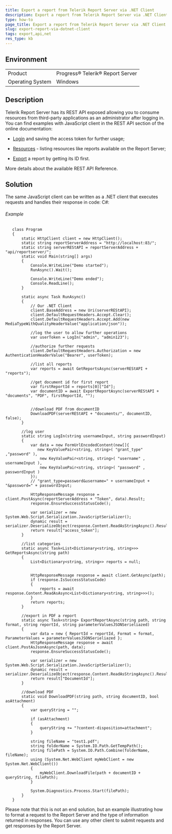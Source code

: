 ```yaml
---
title: Export a report from Telerik Report Server via .NET Client
description: Export a report from Telerik Report Server via .NET Client
type: how-to
page_title: Export a report from Telerik Report Server via .NET Client
slug: export-report-via-dotnet-client
tags: export,api,net
res_type: kb
---
```


## Environment

<table>
 <tr>
  <td>Product</td>
  <td>Progress® Telerik® Report Server</td>
 </tr>
 <tr>
  <td>Operating System</td>
  <td>Windows</td>
 </tr>
</table>


## Description

Telerik Report Server has its REST API exposed allowing you to consume resources from third-party applications as an administrator after logging in. You can find examples with JavaScript client in the REST API section of the online documentation:

- [Login](http://docs.telerik.com/report-server/apis/rest-api/examples/javascript/login) and saving the access token for further usage;

- [Resources](http://docs.telerik.com/report-server/apis/rest-api/examples/javascript/get-resources) - listing resources like reports available on the Report Server;

- [Export](http://docs.telerik.com/report-server/apis/rest-api/examples/javascript/export) a report by getting its ID first.

More details about the available REST API Reference.

## Solution

The same JavaScript client can be written as a .NET client that executes requests and handles their response in code:
C#:

###### Example

	   class Program
	   {
		   static HttpClient client = new HttpClient();
		   static string reportServerAddress = "http://localhost:83/";
		   static string serverREStAPI = reportServerAddress + "api/reportserver/";
		   static void Main(string[] args)
		   {
			   Console.WriteLine("Demo started");
			   RunAsync().Wait();
	 
			   Console.WriteLine("Demo ended");
			   Console.ReadLine();
		   }
	 
		   static async Task RunAsync()
		   {
			   // Our .NET Client
			   client.BaseAddress = new Uri(serverREStAPI);
			   client.DefaultRequestHeaders.Accept.Clear();
			   client.DefaultRequestHeaders.Accept.Add(new MediaTypeWithQualityHeaderValue("application/json"));
	 
			   //log the user to allow further operations
			   var userToken = LogIn("admin", "admin123");
	 
			   //authorize further requests
			   client.DefaultRequestHeaders.Authorization = new AuthenticationHeaderValue("Bearer", userToken);
	 
			   //list all reports
			   var reports = await GetReportsAsync(serverREStAPI + "reports");
	 
			   //get document id for first report
			   var firstReportId = reports[0]["Id"];
			   var documentID = await ExportReportAsync(serverREStAPI + "documents", "PDF", firstReportId, "");
	 
	 
			   //download PDF from documentID
			   DownloadPDF(serverREStAPI + "documents/", documentID, false);
		   }
	 
		   //log user
		   static string LogIn(string usernameInput, string passwordInput)
		   {
			   var data = new FormUrlEncodedContent(new[]{
				  new KeyValuePair<string, string>( "grant_type" ,"password" ),
				   new KeyValuePair<string, string>( "username" , usernameInput ),
				   new KeyValuePair<string, string>( "password" , passwordInput )
			   });
			   // "grant_type=password&username=" + usernameInput + "&password=" + passwordInput;
	 
			   HttpResponseMessage response = client.PostAsync(reportServerAddress + "Token", data).Result;
			   response.EnsureSuccessStatusCode();
	 
			   var serializer = new System.Web.Script.Serialization.JavaScriptSerializer();
			   dynamic result = serializer.DeserializeObject(response.Content.ReadAsStringAsync().Result);
			   return result["access_token"];
		   }
	 
		   //list categories
		   static async Task<List<Dictionary<string, string>>> GetReportsAsync(string path)
		   {
			   List<Dictionary<string, string>> reports = null;
	 
	 
			   HttpResponseMessage response = await client.GetAsync(path);
			   if (response.IsSuccessStatusCode)
			   {
				   reports = await response.Content.ReadAsAsync<List<Dictionary<string, string>>>();
			   }
			   return reports;
		   }
	 
		   //export in PDF a report
		   static async Task<string> ExportReportAsync(string path, string format, string reportId, string parameterValuesJSONSerieliazed)
		   {
			   var data = new { ReportId = reportId, Format = format, ParameterValues = parameterValuesJSONSerieliazed };
			   HttpResponseMessage response = await client.PostAsJsonAsync(path, data);
			   response.EnsureSuccessStatusCode();
	 
			   var serializer = new System.Web.Script.Serialization.JavaScriptSerializer();
			   dynamic result = serializer.DeserializeObject(response.Content.ReadAsStringAsync().Result);
			   return result["DocumentId"];
		   }
	 
		   //download PDF
		   static void DownloadPDF(string path, string documentID, bool asAttachment)
		   {
			   var queryString = "";
	 
			   if (asAttachment)
			   {
				   queryString += "?content-disposition=attachment";
			   }
	 
			   string fileName = "test1.pdf";
			   string folderName = System.IO.Path.GetTempPath();
			   string filePath = System.IO.Path.Combine(folderName, fileName);
			   using (System.Net.WebClient myWebClient = new System.Net.WebClient())
			   {
				   myWebClient.DownloadFile(path + documentID + queryString, filePath);
			   }
	 
			   System.Diagnostics.Process.Start(filePath);
		   }
	   }
	   
Please note that this is not an end solution, but an example illustrating how to format a request to the Report Server and the type of information returned in responses. You can use any other client to submit requests and get responses by the Report Server.